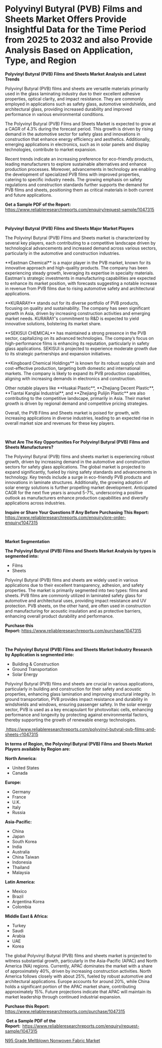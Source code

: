 <p><h1>Polyvinyl Butyral (PVB) Films and Sheets Market Offers Provide Insightful Data for the Time Period from 2025 to 2032 and also Provide Analysis Based on Application, Type, and Region</h1></p><p><strong>Polyvinyl Butyral (PVB) Films and Sheets Market Analysis and Latest Trends</strong></p>
<p><p>Polyvinyl Butyral (PVB) films and sheets are versatile materials primarily used in the glass laminating industry due to their excellent adhesive properties, optical clarity, and impact resistance. They are commonly employed in applications such as safety glass, automotive windshields, and architectural glass, providing increased durability and improved performance in various environmental conditions.</p><p>The Polyvinyl Butyral (PVB) Films and Sheets Market is expected to grow at a CAGR of 4.3% during the forecast period. This growth is driven by rising demand in the automotive sector for safety glass and innovations in construction that enhance energy efficiency and aesthetics. Additionally, emerging applications in electronics, such as in solar panels and display technologies, contribute to market expansion.</p><p>Recent trends indicate an increasing preference for eco-friendly products, leading manufacturers to explore sustainable alternatives and enhance production processes. Moreover, advancements in technology are enabling the development of specialized PVB films with improved properties, catering to specific industry needs. The growing emphasis on safety regulations and construction standards further supports the demand for PVB films and sheets, positioning them as critical materials in both current and future applications.</p></p>
<p><strong>Get a Sample PDF of the Report:&nbsp;</strong> <a href="https://www.reliableresearchreports.com/enquiry/request-sample/1047315?utm_campaign=3079&utm_medium=2&utm_source=Github&utm_content=ia&utm_term=22032025&utm_id=polyvinyl-butyral-pvb-films-and-sheets">https://www.reliableresearchreports.com/enquiry/request-sample/1047315</a></p>
<p>&nbsp;</p>
<p><strong>Polyvinyl Butyral (PVB) Films and Sheets Major Market Players</strong></p>
<p><p>The Polyvinyl Butyral (PVB) Films and Sheets market is characterized by several key players, each contributing to a competitive landscape driven by technological advancements and increased demand across various sectors, particularly in the automotive and construction industries.</p><p>**Eastman Chemical** is a major player in the PVB market, known for its innovative approach and high-quality products. The company has been experiencing steady growth, leveraging its expertise in specialty materials. Eastman's strategic investments in manufacturing capabilities are expected to enhance its market position, with forecasts suggesting a notable increase in revenue from PVB films due to rising automotive safety and architectural applications.</p><p>**KURARAY** stands out for its diverse portfolio of PVB products, focusing on quality and sustainability. The company has seen significant growth in Asia, driven by increasing construction activities and emerging market needs. KURARAY's commitment to R&D is expected to yield innovative solutions, bolstering its market share.</p><p>**SEKISUI CHEMICAL** has maintained a strong presence in the PVB sector, capitalizing on its advanced technologies. The company’s focus on high-performance films is enhancing its reputation, particularly in safety glass applications. SEKISUI is projected to experience moderate growth due to its strategic partnerships and expansion initiatives.</p><p>**Kingboard Chemical Holdings** is known for its robust supply chain and cost-effective production, targeting both domestic and international markets. The company is likely to expand its PVB production capabilities, aligning with increasing demands in electronics and construction.</p><p>Other notable players like **Huakai Plastic**, **Zhejiang Decent Plastic**, **Tiantai Kanglai Industrial**, and **Zhejiang Pulijin Plastic** are also contributing to the competitive landscape, primarily in Asia. Their market growth is driven by regional demand and competitive pricing strategies.</p><p>Overall, the PVB Films and Sheets market is poised for growth, with increasing applications in diverse industries, leading to an expected rise in overall market size and revenues for these key players.</p></p>
<p>&nbsp;</p>
<p><strong>What Are The Key Opportunities For Polyvinyl Butyral (PVB) Films and Sheets Manufacturers?</strong></p>
<p><p>The Polyvinyl Butyral (PVB) films and sheets market is experiencing robust growth, driven by increasing demand in the automotive and construction sectors for safety glass applications. The global market is projected to expand significantly, fueled by rising safety standards and advancements in technology. Key trends include a surge in eco-friendly PVB products and innovations in laminate structures. Additionally, the growing adoption of solar energy solutions is further propelling market development. Anticipated CAGR for the next five years is around 5-7%, underscoring a positive outlook as manufacturers enhance production capabilities and diversify applications across industries.</p></p>
<p><strong>Inquire or Share Your Questions If Any Before Purchasing This Report:</strong> <a href="https://www.reliableresearchreports.com/enquiry/pre-order-enquiry/1047315?utm_campaign=3079&utm_medium=2&utm_source=Github&utm_content=ia&utm_term=22032025&utm_id=polyvinyl-butyral-pvb-films-and-sheets">https://www.reliableresearchreports.com/enquiry/pre-order-enquiry/1047315</a></p>
<p>&nbsp;</p>
<p><strong>Market Segmentation</strong></p>
<p><strong>The Polyvinyl Butyral (PVB) Films and Sheets Market Analysis by types is segmented into:</strong></p>
<p><ul><li>Films</li><li>Sheets</li></ul></p>
<p><p>Polyvinyl Butyral (PVB) films and sheets are widely used in various applications due to their excellent transparency, adhesion, and safety properties. The market is primarily segmented into two types: films and sheets. PVB films are commonly utilized in laminated safety glass for automotive and architectural uses, providing impact resistance and UV protection. PVB sheets, on the other hand, are often used in construction and manufacturing for acoustic insulation and as protective barriers, enhancing overall product durability and performance.</p></p>
<p><strong>Purchase this Report:&nbsp;</strong><a href="https://www.reliableresearchreports.com/purchase/1047315?utm_campaign=3079&utm_medium=2&utm_source=Github&utm_content=ia&utm_term=22032025&utm_id=polyvinyl-butyral-pvb-films-and-sheets">https://www.reliableresearchreports.com/purchase/1047315</a></p>
<p>&nbsp;</p>
<p><strong>The Polyvinyl Butyral (PVB) Films and Sheets Market Industry Research by Application is segmented into:</strong></p>
<p><ul><li>Building & Construction</li><li>Ground Transportation</li><li>Solar Energy</li></ul></p>
<p><p>Polyvinyl Butyral (PVB) films and sheets are crucial in various applications, particularly in building and construction for their safety and acoustic properties, enhancing glass lamination and improving structural integrity. In ground transportation, PVB provides impact resistance and durability in windshields and windows, ensuring passenger safety. In the solar energy sector, PVB is used as a key encapsulant for photovoltaic cells, enhancing performance and longevity by protecting against environmental factors, thereby supporting the growth of renewable energy technologies.</p></p>
<p><a href="https://www.reliableresearchreports.com/polyvinyl-butyral-pvb-films-and-sheets-r1047315?utm_campaign=3079&utm_medium=2&utm_source=Github&utm_content=ia&utm_term=22032025&utm_id=polyvinyl-butyral-pvb-films-and-sheets">&nbsp;https://www.reliableresearchreports.com/polyvinyl-butyral-pvb-films-and-sheets-r1047315</a></p>
<p><strong>In terms of Region, the Polyvinyl Butyral (PVB) Films and Sheets Market Players available by Region are:</strong></p>
<p>
    <p> <strong> North America: </strong>
        <ul>
            <li>United States</li>
            <li>Canada</li>
        </ul>
        </p> 
    <p> <strong> Europe: </strong>
        <ul>
            <li>Germany</li>
            <li>France</li>
            <li>U.K.</li>
            <li>Italy</li>
            <li>Russia</li>
        </ul>
        </p> 
    <p> <strong> Asia-Pacific: </strong>
        <ul>
            <li>China</li>
            <li>Japan</li>
            <li>South Korea</li>
            <li>India</li>
            <li>Australia</li>
            <li>China Taiwan</li>
            <li>Indonesia</li>
            <li>Thailand</li>
            <li>Malaysia</li>
        </ul>
        </p> 
    <p> <strong> Latin America: </strong>
        <ul>
            <li>Mexico</li>
            <li>Brazil</li>
            <li>Argentina Korea</li>
            <li>Colombia</li>
        </ul>
        </p> 
    <p> <strong> Middle East & Africa: </strong>
        <ul>
            <li>Turkey</li>
            <li>Saudi</li>
            <li>Arabia</li>
            <li>UAE</li>
            <li>Korea</li>
        </ul>
    </p>
    </p>
<p><p>The global Polyvinyl Butyral (PVB) films and sheets market is projected to witness substantial growth, particularly in the Asia-Pacific (APAC) and North America (NA) regions. Currently, APAC dominates the market with a share of approximately 40%, driven by increasing construction activities. North America follows closely with about 25%, fueled by robust automotive and architectural applications. Europe accounts for around 20%, while China holds a significant portion of the APAC market share, contributing approximately 15%. Future projections indicate that APAC will maintain its market leadership through continued industrial expansion.</p></p>
<p><strong>Purchase this Report: </strong><a href="https://www.reliableresearchreports.com/purchase/1047315?utm_campaign=3079&utm_medium=2&utm_source=Github&utm_content=ia&utm_term=22032025&utm_id=polyvinyl-butyral-pvb-films-and-sheets">https://www.reliableresearchreports.com/purchase/1047315</a></p>
<p>&nbsp;<strong>Get a Sample PDF of the Report:&nbsp;&nbsp;</strong><a href="https://www.reliableresearchreports.com/enquiry/request-sample/1047315?utm_campaign=3079&utm_medium=2&utm_source=Github&utm_content=ia&utm_term=22032025&utm_id=polyvinyl-butyral-pvb-films-and-sheets">https://www.reliableresearchreports.com/enquiry/request-sample/1047315</a></p>
<p><strong></strong></p>
<p><p><a href="https://github.com/celpabembes/Market-Research-Report-List-1/blob/main/n95-grade-meltblown-nonwoven-fabric-market.md?utm_campaign=3079&utm_medium=2&utm_source=Github&utm_content=ia&utm_term=22032025&utm_id=polyvinyl-butyral-pvb-films-and-sheets">N95 Grade Meltblown Nonwoven Fabric Market</a></p></p>